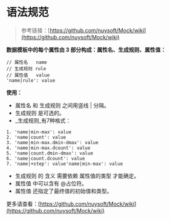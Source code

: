 # 语法规范

> 参考链接：[https://github.com/nuysoft/Mock/wiki](https://github.com/nuysoft/Mock/wiki)

**数据模板中的每个属性由 3 部分构成：属性名、生成规则、属性值：**

```
// 属性名   name
// 生成规则 rule
// 属性值   value
'name|rule': value
```

**使用：**

* 属性名 和 生成规则 之间用竖线 \| 分隔。
* 生成规则 是可选的。
* _生成规则_有7种格式：

```
1. 'name|min-max': value
2. 'name|count': value
3. 'name|min-max.dmin-dmax': value
4. 'name|min-max.dcount': value
5. 'name|count.dmin-dmax': value
6. 'name|count.dcount': value
7. 'name|+step': value'name|min-max': value
```

* 生成规则 的 含义 需要依赖 属性值的类型 才能确定。
* 属性值 中可以含有 @占位符。
* 属性值 还指定了最终值的初始值和类型。

更多请查看：[https://github.com/nuysoft/Mock/wiki](https://github.com/nuysoft/Mock/wiki)

